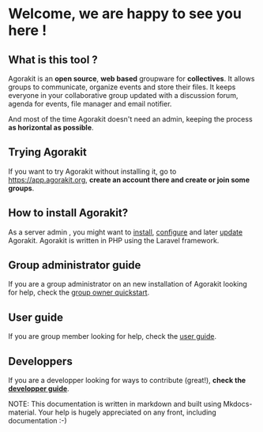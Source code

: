 # Welcome, we are happy to see you here !

## What is this tool ?
Agorakit is an **open source**, **web based** groupware for **collectives**. It allows groups to communicate, organize events and store their files. It keeps everyone in your collaborative group updated with a discussion forum, agenda for events, file manager and email notifier.

And most of the time Agorakit doesn't need an admin, keeping the process **as horizontal as possible**.

## Trying Agorakit
If you want to try Agorakit without installing it, go to <https://app.agorakit.org>, **create an account there and create or join some groups**.

## How to install Agorakit?
As a server admin , you might want to [install](install.md), [configure](configure.md) and later [update](update.md) Agorakit. Agorakit is written in PHP using the Laravel framework.


## Group administrator guide
If you are a group administrator on an new installation of Agorakit looking for help, check the [group owner quickstart](group.md).

## User guide
If you are group member looking for help, check the [user guide](usage.md).

## Developpers
If you are a developper looking for ways to contribute (great!), **check the [developper guide](development.md)**.


NOTE: This documentation is written in markdown and built using Mkdocs-material. Your help is hugely appreciated on any front, including documentation :-)